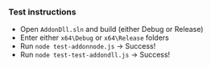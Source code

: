 ### Test instructions

- Open `AddonDll.sln` and build (either Debug or Release)
- Enter either `x64\Debug` or `x64\Release` folders
- Run `node test-addonnode.js`      -> Success!
- Run `node test-test-addondll.js`  -> Success!

